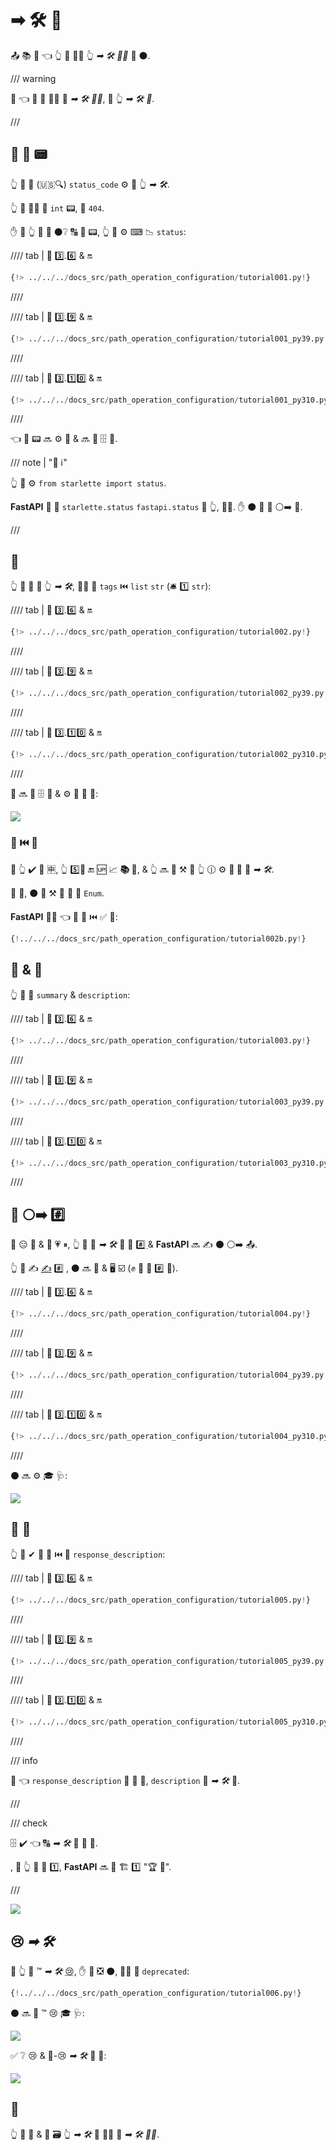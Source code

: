# ➡ 🛠️ 📳

📤 📚 🔢 👈 👆 💪 🚶‍♀️ 👆 *➡ 🛠️ 👨‍🎨* 🔗 ⚫️.

/// warning

👀 👈 👫 🔢 🚶‍♀️ 🔗 *➡ 🛠️ 👨‍🎨*, 🚫 👆 *➡ 🛠️ 🔢*.

///

## 📨 👔 📟

👆 💪 🔬 (🇺🇸🔍) `status_code` ⚙️ 📨 👆 *➡ 🛠️*.

👆 💪 🚶‍♀️ 🔗 `int` 📟, 💖 `404`.

✋️ 🚥 👆 🚫 💭 ⚫️❔ 🔠 🔢 📟, 👆 💪 ⚙️ ⌨ 📉 `status`:

//// tab | 🐍 3️⃣.6️⃣ &amp; 🔛

```Python hl_lines="3  17"
{!> ../../../docs_src/path_operation_configuration/tutorial001.py!}
```

////

//// tab | 🐍 3️⃣.9️⃣ &amp; 🔛

```Python hl_lines="3  17"
{!> ../../../docs_src/path_operation_configuration/tutorial001_py39.py!}
```

////

//// tab | 🐍 3️⃣.1️⃣0️⃣ &amp; 🔛

```Python hl_lines="1  15"
{!> ../../../docs_src/path_operation_configuration/tutorial001_py310.py!}
```

////

👈 👔 📟 🔜 ⚙️ 📨 &amp; 🔜 🚮 🗄 🔗.

/// note | "📡 ℹ"

👆 💪 ⚙️ `from starlette import status`.

**FastAPI** 🚚 🎏 `starlette.status` `fastapi.status` 🏪 👆, 👩‍💻. ✋️ ⚫️ 👟 🔗 ⚪️➡️ 💃.

///

## 🔖

👆 💪 🚮 🔖 👆 *➡ 🛠️*, 🚶‍♀️ 🔢 `tags` ⏮️ `list` `str` (🛎 1️⃣ `str`):

//// tab | 🐍 3️⃣.6️⃣ &amp; 🔛

```Python hl_lines="17  22  27"
{!> ../../../docs_src/path_operation_configuration/tutorial002.py!}
```

////

//// tab | 🐍 3️⃣.9️⃣ &amp; 🔛

```Python hl_lines="17  22  27"
{!> ../../../docs_src/path_operation_configuration/tutorial002_py39.py!}
```

////

//// tab | 🐍 3️⃣.1️⃣0️⃣ &amp; 🔛

```Python hl_lines="15  20  25"
{!> ../../../docs_src/path_operation_configuration/tutorial002_py310.py!}
```

////

👫 🔜 🚮 🗄 🔗 &amp; ⚙️ 🏧 🧾 🔢:

<img src="/img/tutorial/path-operation-configuration/image01.png">

### 🔖 ⏮️ 🔢

🚥 👆 ✔️ 🦏 🈸, 👆 5️⃣📆 🔚 🆙 📈 **📚 🔖**, &amp; 👆 🔜 💚 ⚒ 💭 👆 🕧 ⚙️ **🎏 🔖** 🔗 *➡ 🛠️*.

👫 💼, ⚫️ 💪 ⚒ 🔑 🏪 🔖 `Enum`.

**FastAPI** 🐕‍🦺 👈 🎏 🌌 ⏮️ ✅ 🎻:

```Python hl_lines="1  8-10  13  18"
{!../../../docs_src/path_operation_configuration/tutorial002b.py!}
```

## 📄 &amp; 📛

👆 💪 🚮 `summary` &amp; `description`:

//// tab | 🐍 3️⃣.6️⃣ &amp; 🔛

```Python hl_lines="20-21"
{!> ../../../docs_src/path_operation_configuration/tutorial003.py!}
```

////

//// tab | 🐍 3️⃣.9️⃣ &amp; 🔛

```Python hl_lines="20-21"
{!> ../../../docs_src/path_operation_configuration/tutorial003_py39.py!}
```

////

//// tab | 🐍 3️⃣.1️⃣0️⃣ &amp; 🔛

```Python hl_lines="18-19"
{!> ../../../docs_src/path_operation_configuration/tutorial003_py310.py!}
```

////

## 📛 ⚪️➡️ #️⃣

📛 😑 📏 &amp; 📔 💗 ⏸, 👆 💪 📣 *➡ 🛠️* 📛 🔢 <abbr title="a multi-line string as the first expression inside a function (not assigned to any variable) used for documentation"> #️⃣ </abbr> &amp; **FastAPI** 🔜 ✍ ⚫️ ⚪️➡️ 📤.

👆 💪 ✍ <a href="https://en.wikipedia.org/wiki/Markdown" class="external-link" target="_blank">✍</a> #️⃣ , ⚫️ 🔜 🔬 &amp; 🖥 ☑ (✊ 🔘 🏧 #️⃣ 📐).

//// tab | 🐍 3️⃣.6️⃣ &amp; 🔛

```Python hl_lines="19-27"
{!> ../../../docs_src/path_operation_configuration/tutorial004.py!}
```

////

//// tab | 🐍 3️⃣.9️⃣ &amp; 🔛

```Python hl_lines="19-27"
{!> ../../../docs_src/path_operation_configuration/tutorial004_py39.py!}
```

////

//// tab | 🐍 3️⃣.1️⃣0️⃣ &amp; 🔛

```Python hl_lines="17-25"
{!> ../../../docs_src/path_operation_configuration/tutorial004_py310.py!}
```

////

⚫️ 🔜 ⚙️ 🎓 🩺:

<img src="/img/tutorial/path-operation-configuration/image02.png">

## 📨 📛

👆 💪 ✔ 📨 📛 ⏮️ 🔢 `response_description`:

//// tab | 🐍 3️⃣.6️⃣ &amp; 🔛

```Python hl_lines="21"
{!> ../../../docs_src/path_operation_configuration/tutorial005.py!}
```

////

//// tab | 🐍 3️⃣.9️⃣ &amp; 🔛

```Python hl_lines="21"
{!> ../../../docs_src/path_operation_configuration/tutorial005_py39.py!}
```

////

//// tab | 🐍 3️⃣.1️⃣0️⃣ &amp; 🔛

```Python hl_lines="19"
{!> ../../../docs_src/path_operation_configuration/tutorial005_py310.py!}
```

////

/// info

👀 👈 `response_description` 🔗 🎯 📨, `description` 🔗 *➡ 🛠️* 🏢.

///

/// check

🗄 ✔ 👈 🔠 *➡ 🛠️* 🚚 📨 📛.

, 🚥 👆 🚫 🚚 1️⃣, **FastAPI** 🔜 🔁 🏗 1️⃣ "🏆 📨".

///

<img src="/img/tutorial/path-operation-configuration/image03.png">

## 😢 *➡ 🛠️*

🚥 👆 💪 ™ *➡ 🛠️* <abbr title="obsolete, recommended not to use it">😢</abbr>, ✋️ 🍵 ❎ ⚫️, 🚶‍♀️ 🔢 `deprecated`:

```Python hl_lines="16"
{!../../../docs_src/path_operation_configuration/tutorial006.py!}
```

⚫️ 🔜 🎯 ™ 😢 🎓 🩺:

<img src="/img/tutorial/path-operation-configuration/image04.png">

✅ ❔ 😢 &amp; 🚫-😢 *➡ 🛠️* 👀 💖:

<img src="/img/tutorial/path-operation-configuration/image05.png">

## 🌃

👆 💪 🔗 &amp; 🚮 🗃 👆 *➡ 🛠️* 💪 🚶‍♀️ 🔢 *➡ 🛠️ 👨‍🎨*.
